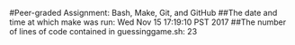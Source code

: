 #Peer-graded Assignment: Bash, Make, Git, and GitHub
##The date and time at which make was run: 
Wed Nov 15 17:19:10 PST 2017
##The number of lines of code contained in guessinggame.sh:
23
